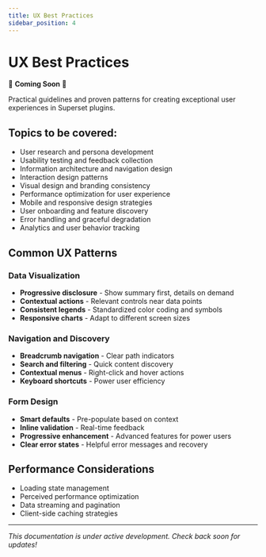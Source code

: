 ```yaml
---
title: UX Best Practices
sidebar_position: 4
---
```


<!--
Licensed to the Apache Software Foundation (ASF) under one
or more contributor license agreements.  See the NOTICE file
distributed with this work for additional information
regarding copyright ownership.  The ASF licenses this file
to you under the Apache License, Version 2.0 (the
"License"); you may not use this file except in compliance
with the License.  You may obtain a copy of the License at

  http://www.apache.org/licenses/LICENSE-2.0

Unless required by applicable law or agreed to in writing,
software distributed under the License is distributed on an
"AS IS" BASIS, WITHOUT WARRANTIES OR CONDITIONS OF ANY
KIND, either express or implied.  See the License for the
specific language governing permissions and limitations
under the License.
-->

# UX Best Practices

🚧 **Coming Soon** 🚧

Practical guidelines and proven patterns for creating exceptional user experiences in Superset plugins.

## Topics to be covered:

- User research and persona development
- Usability testing and feedback collection
- Information architecture and navigation design
- Interaction design patterns
- Visual design and branding consistency
- Performance optimization for user experience
- Mobile and responsive design strategies
- User onboarding and feature discovery
- Error handling and graceful degradation
- Analytics and user behavior tracking

## Common UX Patterns

### Data Visualization
- **Progressive disclosure** - Show summary first, details on demand
- **Contextual actions** - Relevant controls near data points
- **Consistent legends** - Standardized color coding and symbols
- **Responsive charts** - Adapt to different screen sizes

### Navigation and Discovery
- **Breadcrumb navigation** - Clear path indicators
- **Search and filtering** - Quick content discovery
- **Contextual menus** - Right-click and hover actions
- **Keyboard shortcuts** - Power user efficiency

### Form Design
- **Smart defaults** - Pre-populate based on context
- **Inline validation** - Real-time feedback
- **Progressive enhancement** - Advanced features for power users
- **Clear error states** - Helpful error messages and recovery

## Performance Considerations

- Loading state management
- Perceived performance optimization
- Data streaming and pagination
- Client-side caching strategies

---

*This documentation is under active development. Check back soon for updates!*
